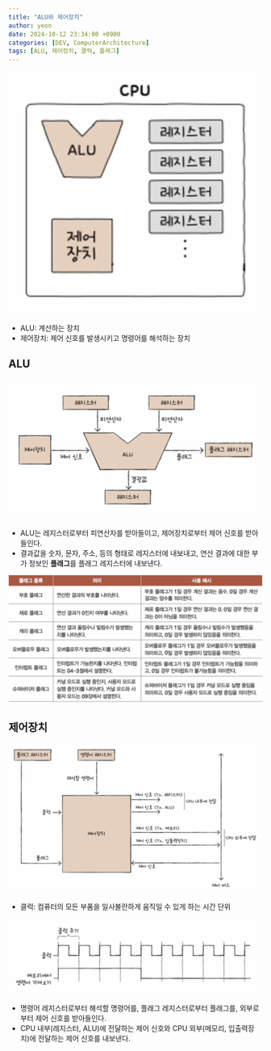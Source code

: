 ```yaml
---
title: "ALU와 제어장치"
author: yeon
date: 2024-10-12 23:34:00 +0900
categories: [DEV, ComputerArchitecture]
tags: [ALU, 제어장치, 클럭, 플래그]
---
```


![alt text](/assets/img/ComputerArchitecture/7/image.png)

- ALU: 계산하는 장치
- 제어장치: 제어 신호를 발생시키고 명령어를 해석하는 장치

## ALU

![alt text](/assets/img/ComputerArchitecture/7/image-1.png)

- ALU는 레지스터로부터 피연산자를 받아들이고, 제어장치로부터 제어 신호를 받아들인다.
- 결과값을 숫자, 문자, 주소, 등의 형태로 레지스터에 내보내고, 연산 결과에 대한 부가 정보인 **플래그**를 플래그 레지스터에 내보낸다.

![alt text](/assets/img/ComputerArchitecture/7/image-2.png)

## 제어장치

![alt text](/assets/img/ComputerArchitecture/7/image-3.png)

- 클럭: 컴퓨터의 모든 부품을 일사불란하게 움직일 수 있게 하는 시간 단위

![alt text](/assets/img/ComputerArchitecture/7/image-5.png)

- 명령어 레지스터로부터 해석할 명령어를, 플래그 레지스터로부터 플래그를, 외부로부터 제어 신호를 받아들인다.
- CPU 내부(레지스터, ALU)에 전달하는 제어 신호와 CPU 외부(메모리, 입출력장치)에 전달하는 제어 신호를 내보낸다.